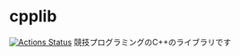 # cpplib
[![Actions Status](https://github.com/hotman78/cpplib/workflows/verify/badge.svg)](https://github.com/hotman78/cpplib/actions)
競技プログラミングのC++のライブラリです
